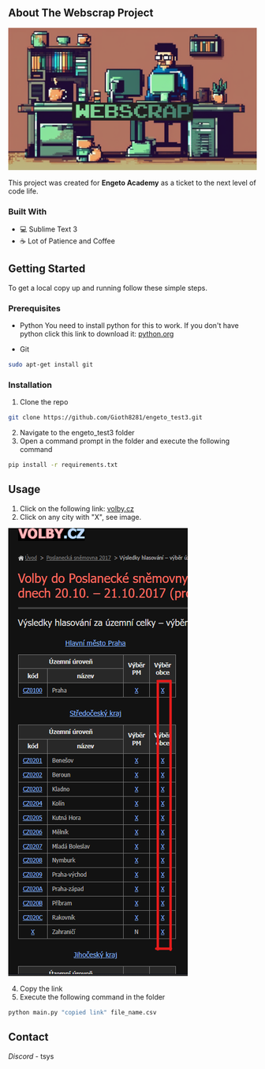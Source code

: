 <!-- PROJECT SHIELDS -->
<!--
*** This template uses markdown "reference style" links for readability.
*** Reference links are enclosed in brackets [ ] instead of parentheses ( ).
*** See the bottom of this document for the declaration of the reference variables
*** for contributors-url, forks-url, etc. This is an optional, concise syntax you may use.
*** https://www.markdownguide.org/basic-syntax/#reference-style-links
-->


<!-- ABOUT THE PROJECT -->
## About The Webscrap Project

![WEBSCRAP](docs/webscrap.png)

This project was created for **Engeto Academy** as a ticket to the next level of code life.

### Built With

* 💻 Sublime Text 3
* ☕ Lot of Patience and Coffee

<!-- GETTING STARTED -->
## Getting Started

To get a local copy up and running follow these simple steps.

### Prerequisites

* Python
You need to install python for this to work. If you don't have python click this link to download it: [python.org](https://www.python.org)

* Git
```sh
sudo apt-get install git
```

### Installation
 
1. Clone the repo
```sh
git clone https://github.com/Gioth8281/engeto_test3.git
```
2. Navigate to the engeto_test3 folder
3. Open a command prompt in the folder and execute the following command
```sh
pip install -r requirements.txt
```


<!-- USAGE EXAMPLES -->
## Usage

1. Click on the following link: [volby.cz](https://volby.cz/pls/ps2017nss/ps3?xjazyk=CZ)
2. Click on any city with "X", see image.

![WEBSCRAP](docs/tutorial.png)

4. Copy the link
5. Execute the following command in the folder
```sh
python main.py "copied link" file_name.csv
```

<!-- CONTACT -->
## Contact

_Discord_ - tsys
